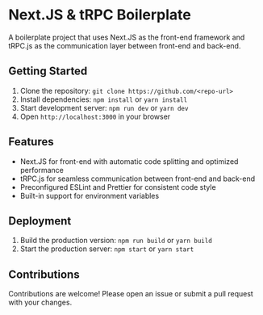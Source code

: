 # Next.JS & tRPC Boilerplate

A boilerplate project that uses Next.JS as the front-end framework and tRPC.js as the communication layer between front-end and back-end.

## Getting Started

1.  Clone the repository: `git clone https://github.com/<repo-url>`
2.  Install dependencies: `npm install` or `yarn install`
3.  Start development server: `npm run dev` or `yarn dev`
4.  Open `http://localhost:3000` in your browser

## Features

- Next.JS for front-end with automatic code splitting and optimized performance
- tRPC.js for seamless communication between front-end and back-end
- Preconfigured ESLint and Prettier for consistent code style
- Built-in support for environment variables

## Deployment

1.  Build the production version: `npm run build` or `yarn build`
2.  Start the production server: `npm start` or `yarn start`

## Contributions

Contributions are welcome! Please open an issue or submit a pull request with your changes.
